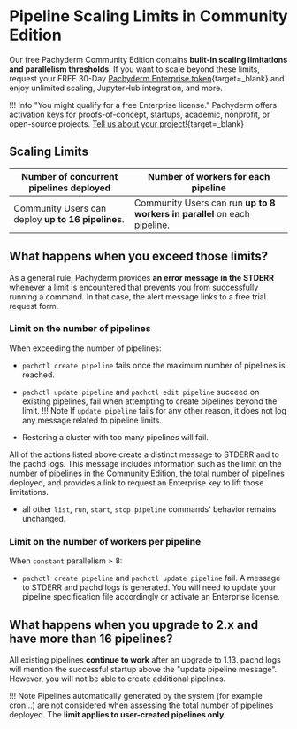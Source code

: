 # Pipeline Scaling Limits in Community Edition

Our free Pachyderm Community Edition contains **built-in scaling limitations and parallelism thresholds**. If you want to scale beyond these limits, request your FREE 30-Day [Pachyderm Enterprise token](https://www.pachyderm.com/trial/){target=_blank} and enjoy unlimited scaling, JupyterHub integration, and more.

!!! Info "You might qualify for a free Enterprise license." 
    Pachyderm offers activation keys for proofs-of-concept, startups, academic, nonprofit, or open-source projects. [Tell us about your project!](https://www.pachyderm.com/trial/){target=_blank}

## Scaling Limits

|**Number of concurrent pipelines** deployed| **Number of workers** for each pipeline|
|------|------|
|Community Users can deploy **up to 16 pipelines**.| Community Users can run **up to 8 workers in parallel** on each pipeline.|

## What happens when you exceed those limits?

As a general rule, Pachyderm provides **an error message in the STDERR** whenever a limit is encountered that prevents you from successfully running a command. In that case, the alert message links to a free trial request form.

### Limit on the number of pipelines
When exceeding the number of pipelines:

- `pachctl create pipeline` fails once the maximum number of pipelines is reached.

- `pachctl update pipeline`  and `pachctl edit pipeline` succeed on existing pipelines, fail when attempting to create pipelines beyond the limit. 
!!! Note
    If `update pipeline` fails for any other reason, it does not log any message related to pipeline limits.

- Restoring a cluster with too many pipelines will fail. 

All of the actions listed above create a distinct message to STDERR and to the pachd logs. This message includes information such as the limit on the number of pipelines in the Community Edition, the total number of pipelines deployed, and provides a link to request an Enterprise key to lift those limitations.

- all other `list`, `run`, `start`, `stop pipeline` commands' behavior remains unchanged.

### Limit on the number of workers per pipeline
When `constant` parallelism > 8: 

- `pachctl create pipeline` and `pachctl update pipeline` fail. A message to STDERR and pachd logs is generated. You will need to update your pipeline specification file accordingly or activate an Enterprise license.

## What happens when you upgrade to 2.x and have more than 16 pipelines?
All existing pipelines **continue to work** after an upgrade to 1.13. pachd logs will mention the successful startup above the "update pipeline message". However, you will not be able to create additional pipelines.

!!! Note
    Pipelines automatically generated by the system (for example cron...) are not considered when assessing the total number of pipelines deployed. The **limit applies to user-created pipelines only**. 
